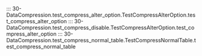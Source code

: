 ::: 30-DataCompression.test_compress_alter_option.TestCompressAlterOption.test_compress_alter_option
::: 30-DataCompression.test_compress_disable.TestCompressAlterOption.test_compress_alter_option
::: 30-DataCompression.test_compress_normal_table.TestCompressNormalTable.test_compress_normal_table
